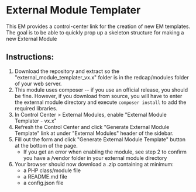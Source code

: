 # External Module Templater

This EM provides a control-center link for the creation of new EM templates.  The goal is to be able to quickly prop up
a skeleton structure for making a new External Module

## Instructions:
1. Download the repository and extract so the "external_module_templater_vx.x" folder is in the redcap/modules folder of your web server.
2. This module uses composer -- if you use an official release, you should be fine.  However, if you download from source, you will have to enter the external module directory and execute `composer install` to add the required libraries.
3. In Control Center > External Modules, enable "External Module Templater - vx.x"
3. Refresh the Control Center and click "Generate External Module Template" link at under "External Modules" header of the sidebar.
4. Fill out the form and click "Generate External Module Template" button at the bottom of the page.
   * If you get an error when enabling the module, see step 2 to confirm you have a /vendor folder in your external module directory
5. Your browser should now download a .zip containing at minimum:
	* a PHP class/module file
	* a README.md file
	* a config.json file

